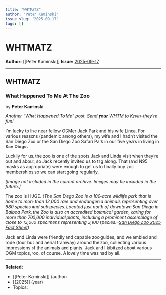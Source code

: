```yaml
---
title: "WHTMATZ"
author: "Peter Kaminski"
issue_slug: "2025-09-17"
tags: []
---
```


# WHTMATZ

**Author:** [[Peter Kaminski]]
**Issue:** [2025-09-17](https://plex.collectivesensecommons.org/2025-09-17/)

---

## WHTMATZ
### What Happened To Me At The Zoo
by **Peter Kaminski**

*Another “*[*What Happened To Me*](https://plex-archive.collectivesensecommons.org/posts/2025-08-20_post-peter-kaminski_call-for-whtm-posts)*” post. *[*Send **your** WHTM to Kevin*](mailto:kevindoylejones1@gmail.com)*–they’re fun!*

I’m lucky to live near fellow OGMer Jack Park and his wife Linda. For various reasons (pandemic among others), my wife and I hadn’t visited the San Diego Zoo or the San Diego Zoo Safari Park in our five years in living in San Diego.

Luckily for us, the zoo is one of the spots Jack and Linda visit when they’re out and about, so Jack recently invited us to tag along. That (and N95 masks as appropriate) were enough to get us to finally buy zoo memberships so we can start going regularly.

*[Image not included in the current archive. Images may be included in the future.]*

The zoo is HUGE. *(The San Diego Zoo is a 100-acre wildlife park that is home to more than 12,000 rare and endangered animals representing over 680 species and subspecies. Located just north of downtown San Diego in Balboa Park, the Zoo is also an accredited botanical garden, caring for more than 700,000 individual plants, including a prominent assemblage of close to 13,000 specimens representing 3,100 species.–*[*San Diego Zoo 2025 Fact Sheet*](https://sandiegozoowildlifealliance.org/pressroom/san-diego-zoo-fact-sheet)*)*

Jack and Linda were friendly and capable zoo guides, and we ambled and rode (tour bus and aerial tramway) around the zoo, collecting various impressions of the animals and plants. Jack and I kibitzed about various OGM topics, too, of course. A lovely time was had by all.

---

**Related:**
- [[Peter Kaminski]] (author)
- [[2025]] (year)
- Topics: 


